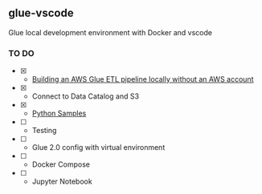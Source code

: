 ## glue-vscode

Glue local development environment with Docker and vscode

### TO DO

- [x] - [Building an AWS Glue ETL pipeline locally without an AWS account](https://aws.amazon.com/blogs/big-data/building-an-aws-glue-etl-pipeline-locally-without-an-aws-account/)
- [x] - Connect to Data Catalog and S3
- [x] - [Python Samples](https://docs.aws.amazon.com/glue/latest/dg/aws-glue-programming-python-samples.html)
- [ ] - Testing
- [ ] - Glue 2.0 config with virtual environment
- [ ] - Docker Compose
- [ ] - Jupyter Notebook
